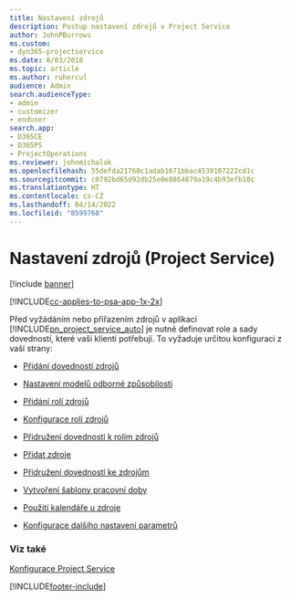 ```yaml
---
title: Nastavení zdrojů
description: Postup nastavení zdrojů v Project Service
author: JohnPBurrows
ms.custom:
- dyn365-projectservice
ms.date: 8/03/2018
ms.topic: article
ms.author: ruhercul
audience: Admin
search.audienceType:
- admin
- customizer
- enduser
search.app:
- D365CE
- D365PS
- ProjectOperations
ms.reviewer: johnmichalak
ms.openlocfilehash: 55defda21760c1adab1671bbac4539107222cd1c
ms.sourcegitcommit: c0792bd65d92db25e0e8864879a19c4b93efb10c
ms.translationtype: HT
ms.contentlocale: cs-CZ
ms.lasthandoff: 04/14/2022
ms.locfileid: "8599768"
---
```

# <a name="set-up-resources-project-service"></a>Nastavení zdrojů (Project Service)

[!include [banner](../includes/psa-now-project-operations.md)]

[!INCLUDE[cc-applies-to-psa-app-1x-2x](../includes/cc-applies-to-psa-app-1x-2x.md)]

Před vyžádáním nebo přiřazením zdrojů v aplikaci [!INCLUDE[pn_project_service_auto](../includes/pn-project-service-auto.md)] je nutné definovat role a sady dovedností, které vaši klienti potřebují. To vyžaduje určitou konfiguraci z vaší strany:  
  
-   [Přidání dovedností zdrojů](../psa/add-resource-skills.md)  
  
-   [Nastavení modelů odborné způsobilosti](../psa/set-up-proficiency-models.md)  
  
-   [Přidání rolí zdrojů](../psa/add-resource-roles.md)  
  
-   [Konfigurace rolí zdrojů](../psa/configure-resource-roles.md)  
  
-   [Přidružení dovedností k rolím zdrojů](../psa/associate-skills-with-resource-roles.md)  
  
-   [Přidat zdroje](../psa/add-resources.md)  
  
-   [Přidružení dovedností ke zdrojům](../psa/associate-skills-with-resources.md)  
  
-   [Vytvoření šablony pracovní doby](../psa/create-work-hours-template.md)  
  
-   [Použití kalendáře u zdroje](../psa/apply-calendar-resource.md)  
  
-   [Konfigurace dalšího nastavení parametrů](../psa/configure-additional-parameters-settings.md)  
  
### <a name="see-also"></a>Viz také  
 [Konfigurace Project Service](../psa/configure.md)


[!INCLUDE[footer-include](../includes/footer-banner.md)]

